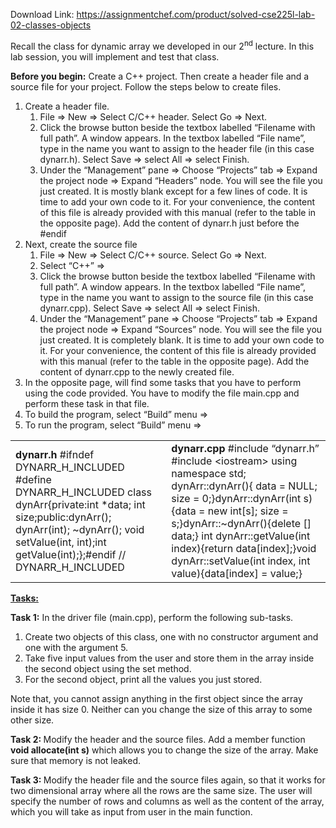 Download Link: https://assignmentchef.com/product/solved-cse225l-lab-02-classes-objects
<br>



Recall the class for dynamic array we developed in our 2<sup>nd</sup> lecture. In this lab session, you will implement and test that class.

<strong>Before you begin:</strong> Create a C++ project. Then create a header file and a source file for your project. Follow the steps below to create files.

<ol>

 <li>Create a header file.

  <ol>

   <li>File ⇒ New ⇒ Select C/C++ header. Select Go ⇒ Next.</li>

   <li>Click the browse button beside the textbox labelled “Filename with full path”. A window appears. In the textbox labelled “File name”, type in the name you want to assign to the header file (in this case dynarr.h). Select Save ⇒ select All ⇒ select Finish.</li>

   <li>Under the “Management” pane ⇒ Choose “Projects” tab ⇒ Expand the project node ⇒ Expand “Headers” node. You will see the file you just created. It is mostly blank except for a few lines of code. It is time to add your own code to it. For your convenience, the content of this file is already provided with this manual (refer to the table in the opposite page). Add the content of dynarr.h just before the #endif</li>

  </ol></li>

 <li>Next, create the source file

  <ol>

   <li>File ⇒ New ⇒ Select C/C++ source. Select Go ⇒ Next.</li>

   <li>Select “C++” ⇒</li>

   <li>Click the browse button beside the textbox labelled “Filename with full path”. A window appears. In the textbox labelled “File name”, type in the name you want to assign to the source file (in this case dynarr.cpp). Select Save ⇒ select All ⇒ select Finish.</li>

   <li>Under the “Management” pane ⇒ Choose “Projects” tab ⇒ Expand the project node ⇒ Expand “Sources” node. You will see the file you just created. It is completely blank. It is time to add your own code to it. For your convenience, the content of this file is already provided with this manual (refer to the table in the opposite page). Add the content of dynarr.cpp to the newly created file.</li>

  </ol></li>

 <li>In the opposite page, will find some tasks that you have to perform using the code provided. You have to modify the file main.cpp and perform these task in that file.</li>

 <li>To build the program, select “Build” menu ⇒</li>

 <li>To run the program, select “Build” menu ⇒</li>

</ol>




<table width="0">

 <tbody>

  <tr>

   <td width="334"><strong>dynarr.h </strong> #ifndef DYNARR_H_INCLUDED #define DYNARR_H_INCLUDED class dynArr{private:int *data;     int size;public:dynArr();     dynArr(int);     ~dynArr();     void setValue(int, int);int getValue(int);};#endif // DYNARR_H_INCLUDED </td>

   <td width="378"><strong>dynarr.cpp </strong> #include “dynarr.h” #include &lt;iostream&gt; using namespace std; dynArr::dynArr(){     data = NULL;     size = 0;}dynArr::dynArr(int s){data = new int[s];     size = s;}dynArr::~dynArr(){delete [] data;} int dynArr::getValue(int index){return data[index];}void dynArr::setValue(int index, int value){data[index] = value;} </td>

  </tr>

 </tbody>

</table>

<strong> </strong>

<strong><u>Tasks:</u></strong>

<strong> </strong>

<strong>Task 1:</strong> In the driver file (main.cpp), perform the following sub-tasks.

<ol>

 <li>Create two objects of this class, one with no constructor argument and one with the argument 5.</li>

 <li>Take five input values from the user and store them in the array inside the second object using the set method.</li>

 <li>For the second object, print all the values you just stored.</li>

</ol>

Note that, you cannot assign anything in the first object since the array inside it has size 0. Neither can you change the size of this array to some other size.

<strong> </strong>

<strong>Task 2: </strong>Modify the header and the source files. Add a member function <strong>void allocate(int s)</strong> which allows you to change the size of the array. Make sure that memory is not leaked.




<strong>Task 3: </strong>Modify the header file and the source files again, so that it works for two dimensional array where all the rows are the same size. The user will specify the number of rows and columns as well as the content of the array, which you will take as input from user in the main function.
